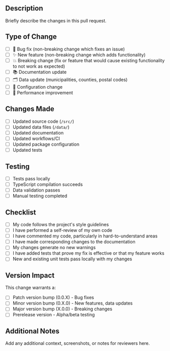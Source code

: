 ## Description

Briefly describe the changes in this pull request.

## Type of Change

- [ ] 🐛 Bug fix (non-breaking change which fixes an issue)
- [ ] ✨ New feature (non-breaking change which adds functionality)
- [ ] 💥 Breaking change (fix or feature that would cause existing functionality to not work as expected)
- [ ] 📚 Documentation update
- [ ] 🗂️ Data update (municipalities, counties, postal codes)
- [ ] 🔧 Configuration change
- [ ] 🚀 Performance improvement

## Changes Made

- [ ] Updated source code (`/src/`)
- [ ] Updated data files (`/data/`)
- [ ] Updated documentation
- [ ] Updated workflows/CI
- [ ] Updated package configuration
- [ ] Updated tests

## Testing

- [ ] Tests pass locally
- [ ] TypeScript compilation succeeds
- [ ] Data validation passes
- [ ] Manual testing completed

## Checklist

- [ ] My code follows the project's style guidelines
- [ ] I have performed a self-review of my own code
- [ ] I have commented my code, particularly in hard-to-understand areas
- [ ] I have made corresponding changes to the documentation
- [ ] My changes generate no new warnings
- [ ] I have added tests that prove my fix is effective or that my feature works
- [ ] New and existing unit tests pass locally with my changes

## Version Impact

This change warrants a:
- [ ] Patch version bump (0.0.X) - Bug fixes
- [ ] Minor version bump (0.X.0) - New features, data updates
- [ ] Major version bump (X.0.0) - Breaking changes
- [ ] Prerelease version - Alpha/beta testing

## Additional Notes

Add any additional context, screenshots, or notes for reviewers here.

